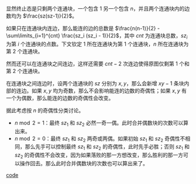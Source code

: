 显然终止态是只剩两个连通块，一个包含 $1$ 另一个包含 $n$，并且两个连通块内的边数均为 $\frac{sz(sz-1)}{2}$。

如果只在连通块内连边，那么能连的边的总数是 $\frac{n(n-1)}{2} - \sum\limits_{i=1}^{cnt} \frac{sz_i (sz_i - 1)}{2}$，其中 $cnt$ 为连通块总数，$sz_i$ 为第 $i$ 个连通块的点数。下文钦定 $1$ 所在连通块为第 $1$ 个连通块，$n$ 所在连通块为第 $2$ 个连通块。

然而还可以在连通块之间连边，这样还需要 $cnt - 2$ 次连边使得原图仅剩第 $1$ 个和第 $2$ 个连通块。

在连通块之间连边时，设两个连通块的 $sz$ 分别为 $x,y$，那么会新增 $xy-1$ 条块内部的连边。如果 $x,y$ 均为奇数，那么不会影响能连的边数的奇偶性；如果 $x,y$ 有一个为偶数，那么能连的边数的奇偶性会改变。

据此考虑按 $n$ 的奇偶性分类讨论。

- $n \bmod 2 = 1$：最终 $sz_1$ 和 $sz_2$ 必然一奇一偶。此时合并偶数块的次数可以算出来。
- $n \bmod 2 = 0$：最终 $sz_1$ 和 $sz_2$ 两奇或两偶。如果初始 $sz_1$ 和 $sz_2$ 奇偶性不相同，那么先手可以控制最终 $sz_1$ 和 $sz_2$ 的奇偶性，此时先手必胜；否则 $sz_1$ 和 $sz_2$ 的奇偶性不会改变，因为如果落败的那一方想改变，那么胜利的那一方可以操作回去。那么此时合并偶数块的次数也可以算出来了。

[code](https://atcoder.jp/contests/arc105/submissions/40723027)